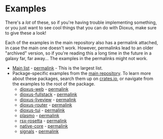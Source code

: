 # Examples

There's a *lot* of these, so if you're having trouble implementing something, or you just want to see cool things
that you can do with Dioxus, make sure to give these a look!

Each of the examples in the main repository also has a permalink attached, in case the main one doesn't work.
 However, permalinks lead to an older "archived" version, so if you're reading this a long time in the future in a galaxy far, far away...
 The examples in the permalinks might not work.

- [Main list](https://github.com/DioxusLabs/dioxus/tree/main/examples) - [permalink]((https://github.com/DioxusLabs/dioxus/tree/7eccc7a104df013b06c104fc1275450d2747e78c/examples)) - This is the largest list.
- Package-specific examples from the [main repository](https://github.com/DioxusLabs/dioxus/). To learn more about these packages, search them up on [crates.io](https://crates.io/), or navigate from the examples to the root of the package.
  - [dioxus-web](https://github.com/DioxusLabs/dioxus/tree/main/packages/web/examples) - [permalink](https://github.com/DioxusLabs/dioxus/tree/7eccc7a104df013b06c104fc1275450d2747e78c/packages/web/examples)
  - [dioxus-fullstack](https://github.com/DioxusLabs/dioxus/tree/main/packages/fullstack/examples) - [permalink](https://github.com/DioxusLabs/dioxus/tree/7eccc7a104df013b06c104fc1275450d2747e78c/packages/fullstack/examples)
  - [dioxus-liveview](https://github.com/DioxusLabs/dioxus/tree/main/packages/liveview/examples) - [permalink](https://github.com/DioxusLabs/dioxus/tree/7eccc7a104df013b06c104fc1275450d2747e78c/packages/liveview/examples)
  - [dioxus-router](https://github.com/DioxusLabs/dioxus/tree/main/packages/router/examples) - [permalink](https://github.com/DioxusLabs/dioxus/tree/7eccc7a104df013b06c104fc1275450d2747e78c/packages/router/examples)
  - [dioxus-tui](https://github.com/DioxusLabs/blitz/tree/master/packages/dioxus-tui/examples) - [permalink](https://github.com/DioxusLabs/dioxus/tree/e118648346f764f39261868ad13efcc2aeb2fb21/packages/dioxus-tui/examples)
  - [plasmo](https://github.com/DioxusLabs/blitz/tree/master/packages/plasmo/examples) - [permalink](https://github.com/DioxusLabs/blitz/tree/e118648346f764f39261868ad13efcc2aeb2fb21/packages/plasmo/examples)
  - [rsx-rosetta](https://github.com/DioxusLabs/dioxus/tree/main/packages/rsx-rosetta/examples) - [permalink](https://github.com/DioxusLabs/dioxus/tree/7eccc7a104df013b06c104fc1275450d2747e78c/packages/rsx-rosetta/examples)
  - [native-core](https://github.com/DioxusLabs/blitz/tree/master/packages/native-core/examples) - [permalink](https://github.com/DioxusLabs/dioxus/tree/e118648346f764f39261868ad13efcc2aeb2fb21/packages/native-core/examples)
  - [signals](https://github.com/DioxusLabs/dioxus/tree/main/packages/signals/examples) - [permalink](https://github.com/DioxusLabs/dioxus/tree/7eccc7a104df013b06c104fc1275450d2747e78c/packages/signals/examples)
